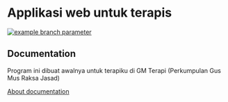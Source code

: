 # Applikasi web untuk terapis

[![example branch parameter](https://github.com/github/docs/actions/workflows/static.yml/badge.svg)](http://pait.devinc.website)

## Documentation
Program ini dibuat awalnya untuk terapiku di GM Terapi (Perkumpulan Gus Mus Raksa Jasad)

 [About documentation](https://github.com/adicnk/terapi/blob/main/web/documentation/about.txt)